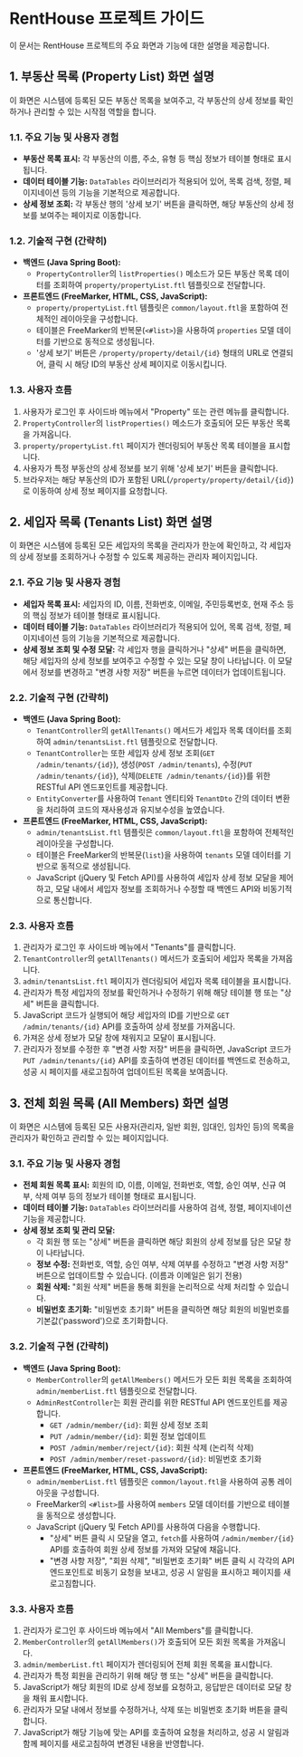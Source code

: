 # RentHouse 프로젝트 가이드

이 문서는 RentHouse 프로젝트의 주요 화면과 기능에 대한 설명을 제공합니다.

## 1. 부동산 목록 (Property List) 화면 설명

이 화면은 시스템에 등록된 모든 부동산 목록을 보여주고, 각 부동산의 상세 정보를 확인하거나 관리할 수 있는 시작점 역할을 합니다.

### 1.1. 주요 기능 및 사용자 경험

*   **부동산 목록 표시:** 각 부동산의 이름, 주소, 유형 등 핵심 정보가 테이블 형태로 표시됩니다.
*   **데이터 테이블 기능:** `DataTables` 라이브러리가 적용되어 있어, 목록 검색, 정렬, 페이지네이션 등의 기능을 기본적으로 제공합니다.
*   **상세 정보 조회:** 각 부동산 행의 '상세 보기' 버튼을 클릭하면, 해당 부동산의 상세 정보를 보여주는 페이지로 이동합니다.

### 1.2. 기술적 구현 (간략히)

*   **백엔드 (Java Spring Boot):**
    *   `PropertyController`의 `listProperties()` 메소드가 모든 부동산 목록 데이터를 조회하여 `property/propertyList.ftl` 템플릿으로 전달합니다.
*   **프론트엔드 (FreeMarker, HTML, CSS, JavaScript):**
    *   `property/propertyList.ftl` 템플릿은 `common/layout.ftl`을 포함하여 전체적인 레이아웃을 구성합니다.
    *   테이블은 FreeMarker의 반복문(`<#list>`)을 사용하여 `properties` 모델 데이터를 기반으로 동적으로 생성됩니다.
    *   '상세 보기' 버튼은 `/property/property/detail/{id}` 형태의 URL로 연결되어, 클릭 시 해당 ID의 부동산 상세 페이지로 이동시킵니다.

### 1.3. 사용자 흐름

1.  사용자가 로그인 후 사이드바 메뉴에서 "Property" 또는 관련 메뉴를 클릭합니다.
2.  `PropertyController`의 `listProperties()` 메소드가 호출되어 모든 부동산 목록을 가져옵니다.
3.  `property/propertyList.ftl` 페이지가 렌더링되어 부동산 목록 테이블을 표시합니다.
4.  사용자가 특정 부동산의 상세 정보를 보기 위해 '상세 보기' 버튼을 클릭합니다.
5.  브라우저는 해당 부동산의 ID가 포함된 URL(`/property/property/detail/{id}`)로 이동하여 상세 정보 페이지를 요청합니다.

## 2. 세입자 목록 (Tenants List) 화면 설명

이 화면은 시스템에 등록된 모든 세입자의 목록을 관리자가 한눈에 확인하고, 각 세입자의 상세 정보를 조회하거나 수정할 수 있도록 제공하는 관리자 페이지입니다.

### 2.1. 주요 기능 및 사용자 경험

*   **세입자 목록 표시:** 세입자의 ID, 이름, 전화번호, 이메일, 주민등록번호, 현재 주소 등의 핵심 정보가 테이블 형태로 표시됩니다.
*   **데이터 테이블 기능:** `DataTables` 라이브러리가 적용되어 있어, 목록 검색, 정렬, 페이지네이션 등의 기능을 기본적으로 제공합니다.
*   **상세 정보 조회 및 수정 모달:** 각 세입자 행을 클릭하거나 "상세" 버튼을 클릭하면, 해당 세입자의 상세 정보를 보여주고 수정할 수 있는 모달 창이 나타납니다. 이 모달에서 정보를 변경하고 "변경 사항 저장" 버튼을 누르면 데이터가 업데이트됩니다.

### 2.2. 기술적 구현 (간략히)

*   **백엔드 (Java Spring Boot):**
    *   `TenantController`의 `getAllTenants()` 메서드가 세입자 목록 데이터를 조회하여 `admin/tenantsList.ftl` 템플릿으로 전달합니다.
    *   `TenantController`는 또한 세입자 상세 정보 조회(`GET /admin/tenants/{id}`), 생성(`POST /admin/tenants`), 수정(`PUT /admin/tenants/{id}`), 삭제(`DELETE /admin/tenants/{id}`)를 위한 RESTful API 엔드포인트를 제공합니다.
    *   `EntityConverter`를 사용하여 `Tenant` 엔티티와 `TenantDto` 간의 데이터 변환을 처리하여 코드의 재사용성과 유지보수성을 높였습니다.
*   **프론트엔드 (FreeMarker, HTML, CSS, JavaScript):**
    *   `admin/tenantsList.ftl` 템플릿은 `common/layout.ftl`을 포함하여 전체적인 레이아웃을 구성합니다.
    *   테이블은 FreeMarker의 반복문(`list`)을 사용하여 `tenants` 모델 데이터를 기반으로 동적으로 생성됩니다.
    *   JavaScript (jQuery 및 Fetch API)를 사용하여 세입자 상세 정보 모달을 제어하고, 모달 내에서 세입자 정보를 조회하거나 수정할 때 백엔드 API와 비동기적으로 통신합니다.

### 2.3. 사용자 흐름

1.  관리자가 로그인 후 사이드바 메뉴에서 "Tenants"를 클릭합니다.
2.  `TenantController`의 `getAllTenants()` 메서드가 호출되어 세입자 목록을 가져옵니다.
3.  `admin/tenantsList.ftl` 페이지가 렌더링되어 세입자 목록 테이블을 표시합니다.
4.  관리자가 특정 세입자의 정보를 확인하거나 수정하기 위해 해당 테이블 행 또는 "상세" 버튼을 클릭합니다.
5.  JavaScript 코드가 실행되어 해당 세입자의 ID를 기반으로 `GET /admin/tenants/{id}` API를 호출하여 상세 정보를 가져옵니다.
6.  가져온 상세 정보가 모달 창에 채워지고 모달이 표시됩니다.
7.  관리자가 정보를 수정한 후 "변경 사항 저장" 버튼을 클릭하면, JavaScript 코드가 `PUT /admin/tenants/{id}` API를 호출하여 변경된 데이터를 백엔드로 전송하고, 성공 시 페이지를 새로고침하여 업데이트된 목록을 보여줍니다.

## 3. 전체 회원 목록 (All Members) 화면 설명

이 화면은 시스템에 등록된 모든 사용자(관리자, 일반 회원, 임대인, 임차인 등)의 목록을 관리자가 확인하고 관리할 수 있는 페이지입니다.

### 3.1. 주요 기능 및 사용자 경험

*   **전체 회원 목록 표시:** 회원의 ID, 이름, 이메일, 전화번호, 역할, 승인 여부, 신규 여부, 삭제 여부 등의 정보가 테이블 형태로 표시됩니다.
*   **데이터 테이블 기능:** `DataTables` 라이브러리를 사용하여 검색, 정렬, 페이지네이션 기능을 제공합니다.
*   **상세 정보 조회 및 관리 모달:**
    *   각 회원 행 또는 "상세" 버튼을 클릭하면 해당 회원의 상세 정보를 담은 모달 창이 나타납니다.
    *   **정보 수정:** 전화번호, 역할, 승인 여부, 삭제 여부를 수정하고 "변경 사항 저장" 버튼으로 업데이트할 수 있습니다. (이름과 이메일은 읽기 전용)
    *   **회원 삭제:** "회원 삭제" 버튼을 통해 회원을 논리적으로 삭제 처리할 수 있습니다.
    *   **비밀번호 초기화:** "비밀번호 초기화" 버튼을 클릭하면 해당 회원의 비밀번호를 기본값('password')으로 초기화합니다.

### 3.2. 기술적 구현 (간략히)

*   **백엔드 (Java Spring Boot):**
    *   `MemberController`의 `getAllMembers()` 메서드가 모든 회원 목록을 조회하여 `admin/memberList.ftl` 템플릿으로 전달합니다.
    *   `AdminRestController`는 회원 관리를 위한 RESTful API 엔드포인트를 제공합니다.
        *   `GET /admin/member/{id}`: 회원 상세 정보 조회
        *   `PUT /admin/member/{id}`: 회원 정보 업데이트
        *   `POST /admin/member/reject/{id}`: 회원 삭제 (논리적 삭제)
        *   `POST /admin/member/reset-password/{id}`: 비밀번호 초기화
*   **프론트엔드 (FreeMarker, HTML, CSS, JavaScript):**
    *   `admin/memberList.ftl` 템플릿은 `common/layout.ftl`을 사용하여 공통 레이아웃을 구성합니다.
    *   FreeMarker의 `<#list>`를 사용하여 `members` 모델 데이터를 기반으로 테이블을 동적으로 생성합니다.
    *   JavaScript (jQuery 및 Fetch API)를 사용하여 다음을 수행합니다.
        *   "상세" 버튼 클릭 시 모달을 열고, `fetch`를 사용하여 `/admin/member/{id}` API를 호출하여 회원 상세 정보를 가져와 모달에 채웁니다.
        *   "변경 사항 저장", "회원 삭제", "비밀번호 초기화" 버튼 클릭 시 각각의 API 엔드포인트로 비동기 요청을 보내고, 성공 시 알림을 표시하고 페이지를 새로고침합니다.

### 3.3. 사용자 흐름

1.  관리자가 로그인 후 사이드바 메뉴에서 "All Members"를 클릭합니다.
2.  `MemberController`의 `getAllMembers()`가 호출되어 모든 회원 목록을 가져옵니다.
3.  `admin/memberList.ftl` 페이지가 렌더링되어 전체 회원 목록을 표시합니다.
4.  관리자가 특정 회원을 관리하기 위해 해당 행 또는 "상세" 버튼을 클릭합니다.
5.  JavaScript가 해당 회원의 ID로 상세 정보를 요청하고, 응답받은 데이터로 모달 창을 채워 표시합니다.
6.  관리자가 모달 내에서 정보를 수정하거나, 삭제 또는 비밀번호 초기화 버튼을 클릭합니다.
7.  JavaScript가 해당 기능에 맞는 API를 호출하여 요청을 처리하고, 성공 시 알림과 함께 페이지를 새로고침하여 변경된 내용을 반영합니다.